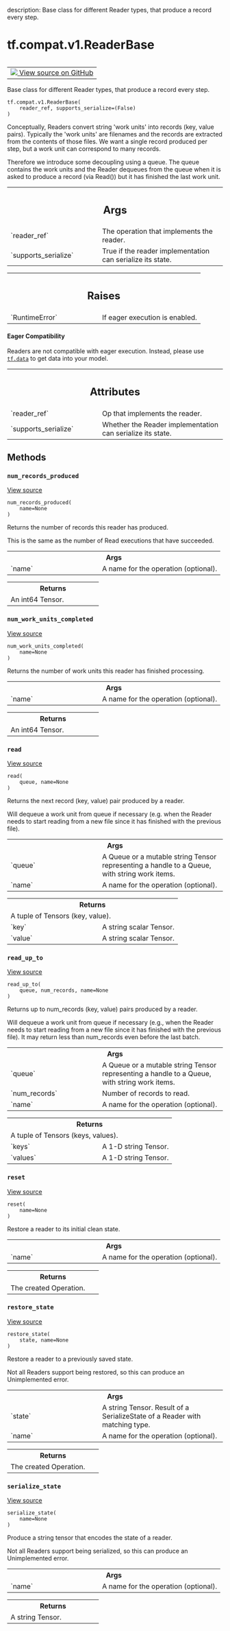 description: Base class for different Reader types, that produce a record every step.

<div itemscope itemtype="http://developers.google.com/ReferenceObject">
<meta itemprop="name" content="tf.compat.v1.ReaderBase" />
<meta itemprop="path" content="Stable" />
<meta itemprop="property" content="__init__"/>
<meta itemprop="property" content="num_records_produced"/>
<meta itemprop="property" content="num_work_units_completed"/>
<meta itemprop="property" content="read"/>
<meta itemprop="property" content="read_up_to"/>
<meta itemprop="property" content="reset"/>
<meta itemprop="property" content="restore_state"/>
<meta itemprop="property" content="serialize_state"/>
</div>

# tf.compat.v1.ReaderBase

<!-- Insert buttons and diff -->

<table class="tfo-notebook-buttons tfo-api nocontent" align="left">
<td>
  <a target="_blank" href="https://github.com/tensorflow/tensorflow/blob/r2.4/tensorflow/python/ops/io_ops.py#L100-L301">
    <img src="https://www.tensorflow.org/images/GitHub-Mark-32px.png" />
    View source on GitHub
  </a>
</td>
</table>



Base class for different Reader types, that produce a record every step.

<pre class="devsite-click-to-copy prettyprint lang-py tfo-signature-link">
<code>tf.compat.v1.ReaderBase(
    reader_ref, supports_serialize=(False)
)
</code></pre>



<!-- Placeholder for "Used in" -->

Conceptually, Readers convert string 'work units' into records (key,
value pairs).  Typically the 'work units' are filenames and the
records are extracted from the contents of those files.  We want a
single record produced per step, but a work unit can correspond to
many records.

Therefore we introduce some decoupling using a queue.  The queue
contains the work units and the Reader dequeues from the queue when
it is asked to produce a record (via Read()) but it has finished the
last work unit.



<!-- Tabular view -->
 <table class="responsive fixed orange">
<colgroup><col width="214px"><col></colgroup>
<tr><th colspan="2"><h2 class="add-link">Args</h2></th></tr>

<tr>
<td>
`reader_ref`
</td>
<td>
The operation that implements the reader.
</td>
</tr><tr>
<td>
`supports_serialize`
</td>
<td>
True if the reader implementation can
serialize its state.
</td>
</tr>
</table>



<!-- Tabular view -->
 <table class="responsive fixed orange">
<colgroup><col width="214px"><col></colgroup>
<tr><th colspan="2"><h2 class="add-link">Raises</h2></th></tr>

<tr>
<td>
`RuntimeError`
</td>
<td>
If eager execution is enabled.
</td>
</tr>
</table>



#### Eager Compatibility
Readers are not compatible with eager execution. Instead, please
use <a href="../../../tf/data.md"><code>tf.data</code></a> to get data into your model.





<!-- Tabular view -->
 <table class="responsive fixed orange">
<colgroup><col width="214px"><col></colgroup>
<tr><th colspan="2"><h2 class="add-link">Attributes</h2></th></tr>

<tr>
<td>
`reader_ref`
</td>
<td>
Op that implements the reader.
</td>
</tr><tr>
<td>
`supports_serialize`
</td>
<td>
Whether the Reader implementation can serialize its state.
</td>
</tr>
</table>



## Methods

<h3 id="num_records_produced"><code>num_records_produced</code></h3>

<a target="_blank" href="https://github.com/tensorflow/tensorflow/blob/r2.4/tensorflow/python/ops/io_ops.py#L211-L229">View source</a>

<pre class="devsite-click-to-copy prettyprint lang-py tfo-signature-link">
<code>num_records_produced(
    name=None
)
</code></pre>

Returns the number of records this reader has produced.

This is the same as the number of Read executions that have
succeeded.

<!-- Tabular view -->
 <table class="responsive fixed orange">
<colgroup><col width="214px"><col></colgroup>
<tr><th colspan="2">Args</th></tr>

<tr>
<td>
`name`
</td>
<td>
A name for the operation (optional).
</td>
</tr>
</table>



<!-- Tabular view -->
 <table class="responsive fixed orange">
<colgroup><col width="214px"><col></colgroup>
<tr><th colspan="2">Returns</th></tr>
<tr class="alt">
<td colspan="2">
An int64 Tensor.
</td>
</tr>

</table>



<h3 id="num_work_units_completed"><code>num_work_units_completed</code></h3>

<a target="_blank" href="https://github.com/tensorflow/tensorflow/blob/r2.4/tensorflow/python/ops/io_ops.py#L231-L245">View source</a>

<pre class="devsite-click-to-copy prettyprint lang-py tfo-signature-link">
<code>num_work_units_completed(
    name=None
)
</code></pre>

Returns the number of work units this reader has finished processing.


<!-- Tabular view -->
 <table class="responsive fixed orange">
<colgroup><col width="214px"><col></colgroup>
<tr><th colspan="2">Args</th></tr>

<tr>
<td>
`name`
</td>
<td>
A name for the operation (optional).
</td>
</tr>
</table>



<!-- Tabular view -->
 <table class="responsive fixed orange">
<colgroup><col width="214px"><col></colgroup>
<tr><th colspan="2">Returns</th></tr>
<tr class="alt">
<td colspan="2">
An int64 Tensor.
</td>
</tr>

</table>



<h3 id="read"><code>read</code></h3>

<a target="_blank" href="https://github.com/tensorflow/tensorflow/blob/r2.4/tensorflow/python/ops/io_ops.py#L144-L171">View source</a>

<pre class="devsite-click-to-copy prettyprint lang-py tfo-signature-link">
<code>read(
    queue, name=None
)
</code></pre>

Returns the next record (key, value) pair produced by a reader.

Will dequeue a work unit from queue if necessary (e.g. when the
Reader needs to start reading from a new file since it has
finished with the previous file).

<!-- Tabular view -->
 <table class="responsive fixed orange">
<colgroup><col width="214px"><col></colgroup>
<tr><th colspan="2">Args</th></tr>

<tr>
<td>
`queue`
</td>
<td>
A Queue or a mutable string Tensor representing a handle
to a Queue, with string work items.
</td>
</tr><tr>
<td>
`name`
</td>
<td>
A name for the operation (optional).
</td>
</tr>
</table>



<!-- Tabular view -->
 <table class="responsive fixed orange">
<colgroup><col width="214px"><col></colgroup>
<tr><th colspan="2">Returns</th></tr>
<tr class="alt">
<td colspan="2">
A tuple of Tensors (key, value).
</td>
</tr>
<tr>
<td>
`key`
</td>
<td>
A string scalar Tensor.
</td>
</tr><tr>
<td>
`value`
</td>
<td>
A string scalar Tensor.
</td>
</tr>
</table>



<h3 id="read_up_to"><code>read_up_to</code></h3>

<a target="_blank" href="https://github.com/tensorflow/tensorflow/blob/r2.4/tensorflow/python/ops/io_ops.py#L173-L209">View source</a>

<pre class="devsite-click-to-copy prettyprint lang-py tfo-signature-link">
<code>read_up_to(
    queue, num_records, name=None
)
</code></pre>

Returns up to num_records (key, value) pairs produced by a reader.

Will dequeue a work unit from queue if necessary (e.g., when the
Reader needs to start reading from a new file since it has
finished with the previous file).
It may return less than num_records even before the last batch.

<!-- Tabular view -->
 <table class="responsive fixed orange">
<colgroup><col width="214px"><col></colgroup>
<tr><th colspan="2">Args</th></tr>

<tr>
<td>
`queue`
</td>
<td>
A Queue or a mutable string Tensor representing a handle
to a Queue, with string work items.
</td>
</tr><tr>
<td>
`num_records`
</td>
<td>
Number of records to read.
</td>
</tr><tr>
<td>
`name`
</td>
<td>
A name for the operation (optional).
</td>
</tr>
</table>



<!-- Tabular view -->
 <table class="responsive fixed orange">
<colgroup><col width="214px"><col></colgroup>
<tr><th colspan="2">Returns</th></tr>
<tr class="alt">
<td colspan="2">
A tuple of Tensors (keys, values).
</td>
</tr>
<tr>
<td>
`keys`
</td>
<td>
A 1-D string Tensor.
</td>
</tr><tr>
<td>
`values`
</td>
<td>
A 1-D string Tensor.
</td>
</tr>
</table>



<h3 id="reset"><code>reset</code></h3>

<a target="_blank" href="https://github.com/tensorflow/tensorflow/blob/r2.4/tensorflow/python/ops/io_ops.py#L289-L301">View source</a>

<pre class="devsite-click-to-copy prettyprint lang-py tfo-signature-link">
<code>reset(
    name=None
)
</code></pre>

Restore a reader to its initial clean state.


<!-- Tabular view -->
 <table class="responsive fixed orange">
<colgroup><col width="214px"><col></colgroup>
<tr><th colspan="2">Args</th></tr>

<tr>
<td>
`name`
</td>
<td>
A name for the operation (optional).
</td>
</tr>
</table>



<!-- Tabular view -->
 <table class="responsive fixed orange">
<colgroup><col width="214px"><col></colgroup>
<tr><th colspan="2">Returns</th></tr>
<tr class="alt">
<td colspan="2">
The created Operation.
</td>
</tr>

</table>



<h3 id="restore_state"><code>restore_state</code></h3>

<a target="_blank" href="https://github.com/tensorflow/tensorflow/blob/r2.4/tensorflow/python/ops/io_ops.py#L264-L282">View source</a>

<pre class="devsite-click-to-copy prettyprint lang-py tfo-signature-link">
<code>restore_state(
    state, name=None
)
</code></pre>

Restore a reader to a previously saved state.

Not all Readers support being restored, so this can produce an
Unimplemented error.

<!-- Tabular view -->
 <table class="responsive fixed orange">
<colgroup><col width="214px"><col></colgroup>
<tr><th colspan="2">Args</th></tr>

<tr>
<td>
`state`
</td>
<td>
A string Tensor.
Result of a SerializeState of a Reader with matching type.
</td>
</tr><tr>
<td>
`name`
</td>
<td>
A name for the operation (optional).
</td>
</tr>
</table>



<!-- Tabular view -->
 <table class="responsive fixed orange">
<colgroup><col width="214px"><col></colgroup>
<tr><th colspan="2">Returns</th></tr>
<tr class="alt">
<td colspan="2">
The created Operation.
</td>
</tr>

</table>



<h3 id="serialize_state"><code>serialize_state</code></h3>

<a target="_blank" href="https://github.com/tensorflow/tensorflow/blob/r2.4/tensorflow/python/ops/io_ops.py#L247-L262">View source</a>

<pre class="devsite-click-to-copy prettyprint lang-py tfo-signature-link">
<code>serialize_state(
    name=None
)
</code></pre>

Produce a string tensor that encodes the state of a reader.

Not all Readers support being serialized, so this can produce an
Unimplemented error.

<!-- Tabular view -->
 <table class="responsive fixed orange">
<colgroup><col width="214px"><col></colgroup>
<tr><th colspan="2">Args</th></tr>

<tr>
<td>
`name`
</td>
<td>
A name for the operation (optional).
</td>
</tr>
</table>



<!-- Tabular view -->
 <table class="responsive fixed orange">
<colgroup><col width="214px"><col></colgroup>
<tr><th colspan="2">Returns</th></tr>
<tr class="alt">
<td colspan="2">
A string Tensor.
</td>
</tr>

</table>





